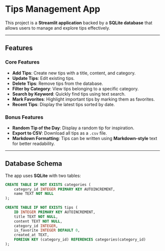 # Tips Management App

This project is a **Streamlit application** backed by a **SQLite database** that allows users to manage and explore tips effectively.  

---

## Features

### Core Features
- **Add Tips**: Create new tips with a title, content, and category.  
- **Update Tips**: Edit existing tips.  
- **Delete Tips**: Remove tips from the database.  
- **Filter by Category**: View tips belonging to a specific category.  
- **Search by Keyword**: Quickly find tips using text search.  
- **Mark Favorites**: Highlight important tips by marking them as favorites.  
- **Recent Tips**: Display the latest tips sorted by date.  

### Bonus Features
- **Random Tip of the Day**: Display a random tip for inspiration.  
- **Export to CSV**: Download all tips as a `.csv` file.  
- **Markdown Formatting**: Tips can be written using **Markdown-style** text for better readability.  

---

## Database Schema

The app uses **SQLite** with two tables:  

```sql
CREATE TABLE IF NOT EXISTS categories ( 
    category_id INTEGER PRIMARY KEY AUTOINCREMENT, 
    name TEXT NOT NULL 
); 
 
CREATE TABLE IF NOT EXISTS tips ( 
    ID INTEGER PRIMARY KEY AUTOINCREMENT, 
    title TEXT NOT NULL, 
    content TEXT NOT NULL, 
    category_id INTEGER, 
    is_favorite INTEGER DEFAULT 0, 
    created_at TEXT, 
    FOREIGN KEY (category_id) REFERENCES categories(category_id) 
);
